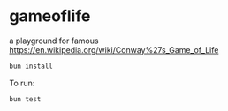 # gameoflife

a playground for famous https://en.wikipedia.org/wiki/Conway%27s_Game_of_Life

```bash
bun install
```

To run:

```bash
bun test
```
